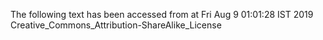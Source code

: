 The following text has been accessed from at Fri Aug 9 01:01:28 IST 2019
Creative_Commons_Attribution-ShareAlike_License
